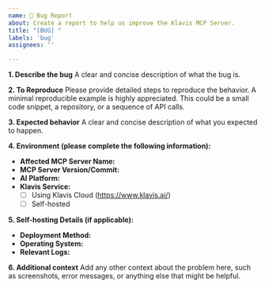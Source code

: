 ```yaml
---
name: 🐛 Bug Report
about: Create a report to help us improve the Klavis MCP Server.
title: "[BUG] "
labels: 'bug'
assignees: ''

---
```


<!--
**Thank you for reporting a bug! To help us diagnose and fix the issue quickly, please provide the following information.**
-->

**1. Describe the bug**
A clear and concise description of what the bug is.

**2. To Reproduce**
Please provide detailed steps to reproduce the behavior. A minimal reproducible example is highly appreciated. This could be a small code snippet, a repository, or a sequence of API calls.

**3. Expected behavior**
A clear and concise description of what you expected to happen.

**4. Environment (please complete the following information):**

*   **Affected MCP Server Name:** <!-- e.g., github, google_drive, slack, etc. -->
*   **MCP Server Version/Commit:** <!-- e.g., v1.2.3 or a1b2c3d -->
*   **AI Platform:** <!-- e.g., OpenAI, Google Gemini, Anthropic Claude, etc. -->
*   **Klavis Service:** 
    - [ ] Using Klavis Cloud (https://www.klavis.ai/)
    - [ ] Self-hosted

**5. Self-hosting Details (if applicable):**

*   **Deployment Method:** <!-- e.g., Docker, Kubernetes, bare metal, etc. -->
*   **Operating System:** <!-- e.g., Ubuntu 22.04 -->
*   **Relevant Logs:** <!-- Please paste any relevant logs here. For long logs, please use a service like Pastebin or attach them as a file. -->

**6. Additional context**
Add any other context about the problem here, such as screenshots, error messages, or anything else that might be helpful.
